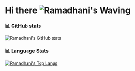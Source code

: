 # Hi there ![Ramadhani's Waving](http://url/to/img.png)

### :bar_chart: GitHub stats
![Ramadhani's GitHub stats](https://github-readme-stats.vercel.app/api?username=rdsarjito&theme=tokyonight&show_icons=true)

### :bar_chart: Language Stats
[![Ramadhani's Top Langs](https://github-readme-stats.vercel.app/api/top-langs/?username=rdsarjito&theme=tokyonight&show_icons=true)](https://github.com/anuraghazra/github-readme-stats)

<!--
**rdsarjito/rdsarjito** is a ✨ _special_ ✨ repository because its `README.md` (this file) appears on your GitHub profile.

Here are some ideas to get you started:

- 🔭 I’m currently working on ...
- 🌱 I’m currently learning ...
- 👯 I’m looking to collaborate on ...
- 🤔 I’m looking for help with ...
- 💬 Ask me about ...
- 📫 How to reach me: ...
- 😄 Pronouns: ...
- ⚡ Fun fact: ...
-->
